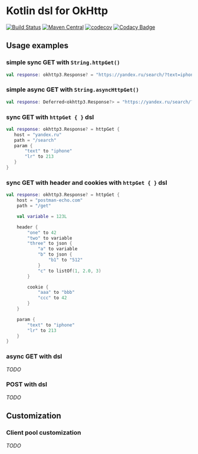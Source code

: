 # Kotlin dsl for OkHttp
[![Build Status](https://travis-ci.org/rybalkinsd/kohttp.svg?branch=master)](https://travis-ci.org/rybalkinsd/kohttp)
[![Maven Central](https://maven-badges.herokuapp.com/maven-central/io.github.rybalkinsd/kohttp/badge.svg)](https://maven-badges.herokuapp.com/maven-central/io.github.rybalkinsd/kohttp)
[![codecov](https://codecov.io/gh/rybalkinsd/kohttp/branch/master/graph/badge.svg)](https://codecov.io/gh/rybalkinsd/kohttp)
[![Codacy Badge](https://api.codacy.com/project/badge/Grade/e072bcbe3dcf4fce87e44443f0721537)](https://www.codacy.com/app/yan.brikl/kohttp?utm_source=github.com&amp;utm_medium=referral&amp;utm_content=rybalkinsd/kohttp&amp;utm_campaign=Badge_Grade)
## Usage examples

### simple sync GET with `String.httpGet()`
```kotlin
val response: okhttp3.Response? = "https://yandex.ru/search/?text=iphone".httpGet()
```
   
### simple async GET with `String.asyncHttpGet()`
```kotlin
val response: Deferred<okhttp3.Response?> = "https://yandex.ru/search/?text=iphone".asyncHttpGet()
```
   
### sync GET with `httpGet { }` dsl
```kotlin
val response: okhttp3.Response? = httpGet {
   host = "yandex.ru"
   path = "/search"
   param {
       "text" to "iphone"
       "lr" to 213
   }
}
```

### sync GET with header and cookies with `httpGet { }` dsl
```kotlin
val response: okhttp3.Response? = httpGet {
    host = "postman-echo.com"
    path = "/get"

    val variable = 123L

    header {
        "one" to 42
        "two" to variable
        "three" to json {
            "a" to variable
            "b" to json {
                "b1" to "512"
            }
            "c" to listOf(1, 2.0, 3)
        }

        cookie {
            "aaa" to "bbb"
            "ccc" to 42
        }
    }

    param {
        "text" to "iphone"
        "lr" to 213
    }
}
```
### async GET with dsl
*TODO*

### POST with dsl
*TODO*

## Customization

### Client pool customization
*TODO*
